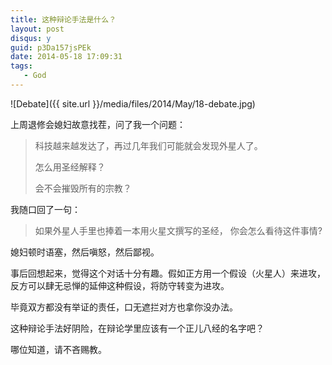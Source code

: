 ```yaml
---
title: 这种辩论手法是什么？
layout: post
disqus: y
guid: p3Da157jsPEk
date: 2014-05-18 17:09:31
tags:
   - God   
---
```


![Debate]({{ site.url }}/media/files/2014/May/18-debate.jpg)

上周退修会媳妇故意找茬，问了我一个问题：

> 科技越来越发达了，再过几年我们可能就会发现外星人了。
> 
> 怎么用圣经解释？
> 
> 会不会摧毁所有的宗教？

我随口回了一句：

> 如果外星人手里也捧着一本用火星文撰写的圣经，
你会怎么看待这件事情?

媳妇顿时语塞，然后嗔怒，然后鄙视。

事后回想起来，觉得这个对话十分有趣。假如正方用一个假设（火星人）来进攻，反方可以肆无忌惮的延伸这种假设，将防守转变为进攻。

毕竟双方都没有举证的责任，口无遮拦对方也拿你没办法。

这种辩论手法好阴险，在辩论学里应该有一个正儿八经的名字吧？

哪位知道，请不吝赐教。
